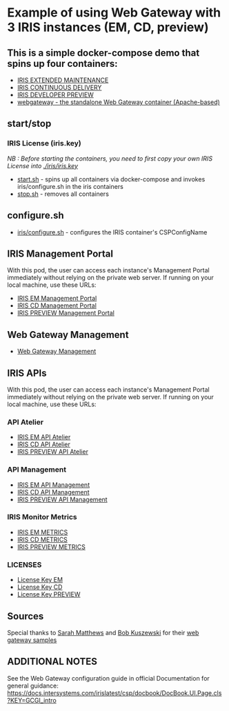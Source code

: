 # Example of using Web Gateway with 3 IRIS instances (EM, CD, preview)

## This is a simple docker-compose demo that spins up four containers: 

* [IRIS EXTENDED MAINTENANCE](./docker-compose.yml)
* [IRIS CONTINUOUS DELIVERY](./docker-compose.yml)
* [IRIS DEVELOPER PREVIEW](./docker-compose.yml)
* [webgateway - the standalone Web Gateway container (Apache-based)](./docker-compose.yml)

## start/stop

### IRIS License (iris.key)

*NB : Before starting the containers, you need to first copy your own IRIS License into [./iris/iris.key](./iris/iris-x64.key)*

* [start.sh](./start.sh) - spins up all containers via docker-compose and 
    invokes iris/configure.sh in the iris containers
* [stop.sh](./stop.sh) - removes all containers

## configure.sh
* [iris/configure.sh](./iris/configure.sh) - configures the IRIS container's CSPConfigName

## IRIS Management Portal

With this pod, the user can access each instance's Management Portal immediately without relying on the private web server. If running on your local machine, use these URLs:
* [IRIS EM Management Portal](http://localhost:58880/iris-latest-em/csp/sys/UtilHome.csp)
* [IRIS CD Management Portal](http://localhost:58880/iris-latest-cd/csp/sys/UtilHome.csp)
* [IRIS PREVIEW Management Portal](http://localhost:58880/iris-latest-preview/csp/sys/UtilHome.csp)

## Web Gateway Management 
* [Web Gateway Management](http://localhost:58880/csp/bin/Systems/Module.cxw)

## IRIS APIs

With this pod, the user can access each instance's Management Portal immediately without relying on the private web server. If running on your local machine, use these URLs:
### API Atelier
* [IRIS EM API Atelier](http://localhost:58880/iris-latest-em/api/atelier/)
* [IRIS CD API Atelier](http://localhost:58880/iris-latest-cd/api/atelier/)
* [IRIS PREVIEW API Atelier](http://localhost:58880/iris-latest-preview/api/atelier/)
### API Management
* [IRIS EM API Management](http://localhost:58880/iris-latest-em/api/mgmnt/)
* [IRIS CD API Management](http://localhost:58880/iris-latest-cd/api/mgmnt/)
* [IRIS PREVIEW API Management](http://localhost:58880/iris-latest-preview/api/mgmnt/)
### IRIS Monitor Metrics
* [IRIS EM METRICS](http://localhost:58880/iris-latest-em/api/monitor/metrics)
* [IRIS CD METRICS](http://localhost:58880/iris-latest-cd/api/monitor/metrics)
* [IRIS PREVIEW METRICS](http://localhost:58880/iris-latest-preview/api/monitor/metrics)
### LICENSES
* [License Key EM](http://localhost:58880/iris-latest-em/csp/sys/mgr/%25CSP.UI.Portal.License.Key.zen)
* [License Key CD](http://localhost:58880/iris-latest-cd/csp/sys/mgr/%25CSP.UI.Portal.License.Key.zen)
* [License Key PREVIEW](http://localhost:58880/iris-latest-preview/csp/sys/mgr/%25CSP.UI.Portal.License.Key.zen)


## Sources
Special thanks to [Sarah Matthews](https://github.com/sgmatthews) and [Bob Kuszewski](https://github.com/kuszewski) for their [web gateway samples](https://github.com/intersystems-community/webgateway-examples)


## ADDITIONAL NOTES

See the Web Gateway configuration guide in official Documentation for general guidance:
https://docs.intersystems.com/irislatest/csp/docbook/DocBook.UI.Page.cls?KEY=GCGI_intro
